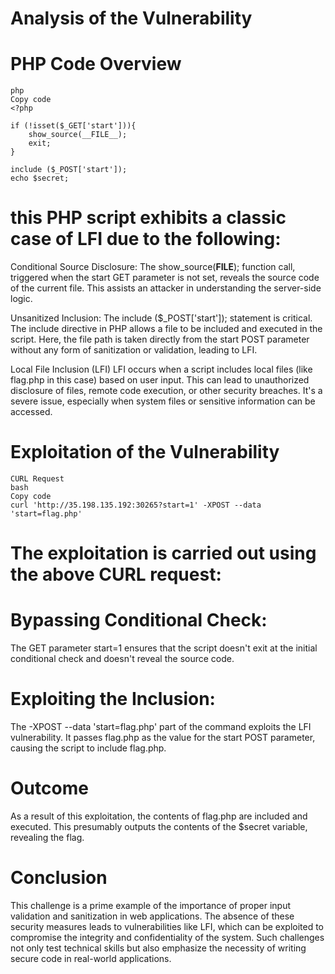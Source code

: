 # Analysis of the Vulnerability
# PHP Code Overview
```
php
Copy code
<?php

if (!isset($_GET['start'])){
    show_source(__FILE__);
    exit;
} 

include ($_POST['start']);
echo $secret;
```

# this PHP script exhibits a classic case of LFI due to the following:

Conditional Source Disclosure: The show_source(__FILE__); function call, triggered when the start GET parameter is not set, reveals the source code of the current file. This assists an attacker in understanding the server-side logic.

Unsanitized Inclusion: The include ($_POST['start']); statement is critical. The include directive in PHP allows a file to be included and executed in the script. Here, the file path is taken directly from the start POST parameter without any form of sanitization or validation, leading to LFI.

Local File Inclusion (LFI)
LFI occurs when a script includes local files (like flag.php in this case) based on user input. This can lead to unauthorized disclosure of files, remote code execution, or other security breaches. It's a severe issue, especially when system files or sensitive information can be accessed.

# Exploitation of the Vulnerability
```
CURL Request
bash
Copy code
curl 'http://35.198.135.192:30265?start=1' -XPOST --data 'start=flag.php'
```

# The exploitation is carried out using the above CURL request:

# Bypassing Conditional Check: 
The GET parameter start=1 ensures that the script doesn't exit at the initial conditional check and doesn't reveal the source code.

# Exploiting the Inclusion: 
The -XPOST --data 'start=flag.php' part of the command exploits the LFI vulnerability. It passes flag.php as the value for the start POST parameter, causing the script to include flag.php.

# Outcome
As a result of this exploitation, the contents of flag.php are included and executed. This presumably outputs the contents of the $secret variable, revealing the flag.

# Conclusion
This challenge is a prime example of the importance of proper input validation and sanitization in web applications. The absence of these security measures leads to vulnerabilities like LFI, which can be exploited to compromise the integrity and confidentiality of the system. Such challenges not only test technical skills but also emphasize the necessity of writing secure code in real-world applications.